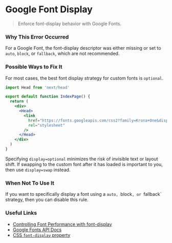 # Google Font Display

> Enforce font-display behavior with Google Fonts.

### Why This Error Occurred

For a Google Font, the font-display descriptor was either missing or set to `auto`, `block`, or `fallback`, which are not recommended.

### Possible Ways to Fix It

For most cases, the best font display strategy for custom fonts is `optional`.

```jsx
import Head from 'next/head'

export default function IndexPage() {
  return (
    <div>
      <Head>
        <link
          href="https://fonts.googleapis.com/css2?family=Krona+One&display=optional"
          rel="stylesheet"
        />
      </Head>
    </div>
  )
}
```

Specifying `display=optional` minimizes the risk of invisible text or layout shift. If swapping to the custom font after it has loaded is important to you, then use `display=swap` instead.

### When Not To Use It

If you want to specifically display a font using a `auto, `block`, or `fallback` strategy, then you can disable this rule.

### Useful Links

- [Controlling Font Performance with font-display](https://developers.google.com/web/updates/2016/02/font-display)
- [Google Fonts API Docs](https://developers.google.com/fonts/docs/css2#use_font-display)
- [CSS `font-display` property](https://www.w3.org/TR/css-fonts-4/#font-display-desc)
